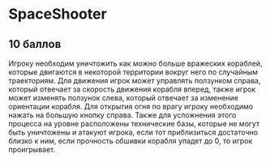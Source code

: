 # SpaceShooter
## 10 баллов
Игроку необходим уничтожить как можно больше вражеских кораблей, которые двигаются в некоторой территории вокруг него по случайным траекториям. 
Для движения игрок может управлять ползунком справа, который отвечает за скорость движения корабля вперед, также игрок может изменять ползунок
слева, который отвечает за изменение ориентации корабля. Для открытия огня по врагу игроку необходимо нажать на большую кнопку справа.
Также для усложнения этого процесса на уровне расположены технические базы, которые не могут быть уничтожены и атакуют игрока, если тот приблизиться
достаточно близко к ним, если прочность обшивки корабля упадет до 0, то игрок проигрывает.